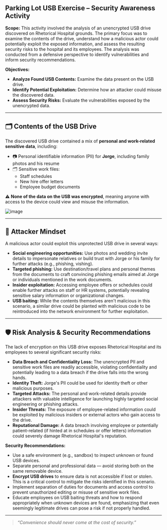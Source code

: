 ## Parking Lot USB Exercise – Security Awareness Activity

**Scope:** This activity involved the analysis of an unencrypted USB drive discovered on Rhetorical Hospital grounds. The primary focus was to examine the contents of the drive, understand how a malicious actor could potentially exploit the exposed information, and assess the resulting security risks to the hospital and its employees. The analysis was conducted from a defensive perspective to identify vulnerabilities and inform security recommendations.

**Objectives:**

- **Analyze Found USB Contents:** Examine the data present on the USB drive.
- **Identify Potential Exploitation:** Determine how an attacker could misuse the discovered data.
- **Assess Security Risks:** Evaluate the vulnerabilities exposed by the unencrypted data.

---

## 🗂️ Contents of the USB Drive

The discovered USB drive contained a mix of **personal and work-related sensitive data**, including:

- 📷 Personal identifiable information (PII) for **Jorge**, including family photos and his resume
- 🗂️ Sensitive work files:
  - Staff schedules
  - New hire offer letters
  - Employee budget documents

⚠️ **None of the data on the USB was encrypted**, meaning anyone with access to the device could view and misuse the information.

![image](https://github.com/user-attachments/assets/8069a4fe-7fec-4644-bf0a-498f0bc637a9)

---

## 🎯 Attacker Mindset

A malicious actor could exploit this unprotected USB drive in several ways:

* **Social engineering opportunities:** Use photos and wedding invite details to impersonate relatives or build trust with Jorge or his family for further attacks (e.g., phishing, vishing).
* **Targeted phishing:** Use destination/travel plans and personal themes from the documents to craft convincing phishing emails aimed at Jorge or individuals mentioned in the work documents.
* **Insider exploitation:** Accessing employee offers or schedules could enable further attacks on staff or HR systems, potentially revealing sensitive salary information or organizational changes.
* **USB baiting:** While the contents themselves aren't malicious in this scenario, a similar drive could be planted with malicious code to be reintroduced into the network environment for further exploitation.
---

## 🛡️ Risk Analysis & Security Recommendations

The lack of encryption on this USB drive exposes Rhetorical Hospital and its employees to several significant security risks:

* **Data Breach and Confidentiality Loss:** The unencrypted PII and sensitive work files are readily accessible, violating confidentiality and potentially leading to a data breach if the drive falls into the wrong hands.
* **Identity Theft:** Jorge's PII could be used for identity theft or other malicious purposes.
* **Targeted Attacks:** The personal and work-related details provide attackers with valuable intelligence for launching highly targeted social engineering or phishing attacks.
* **Insider Threats:** The exposure of employee-related information could be exploited by malicious insiders or external actors who gain access to the drive.
* **Reputational Damage:** A data breach involving employee or potentially patient-related (if hinted at in schedules or offer letters) information could severely damage Rhetorical Hospital's reputation.

**Security Recommendations:**

* Use a safe environment (e.g., sandbox) to inspect unknown or found USB devices.
* Separate personal and professional data — avoid storing both on the same removable device.
* **Encrypt USB drives** to ensure data is not accessible if lost or stolen. This is a critical control to mitigate the risks identified in this scenario.
* Implement separation of duties for documents and access control to prevent unauthorized editing or misuse of sensitive work files.
* Educate employees on USB baiting threats and how to respond appropriately when unknown devices are found, emphasizing that even seemingly legitimate drives can pose a risk if not properly handled.

---

> _“Convenience should never come at the cost of security.”_
